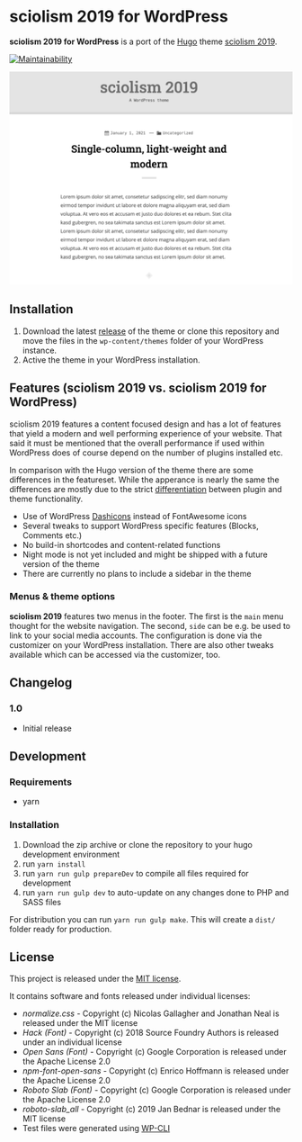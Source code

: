 # sciolism 2019 for WordPress
**sciolism 2019 for WordPress** is a port of the [Hugo](https://gohugo.io) theme [sciolism 2019](https://github.com/chemiker/sciolism-2019).

[![Maintainability](https://api.codeclimate.com/v1/badges/9724604a5bbdd5343a97/maintainability)](https://codeclimate.com/github/chemiker/sciolism-2019-for-wordpress/maintainability)

![sciolism 2019](https://github.com/chemiker/sciolism-2019-for-wordpress/raw/main/src/theme/screenshot.png)

## Installation
1. Download the latest [release](https://github.com/chemiker/sciolism-2019-for-wordpress/releases) of the theme or clone this repository and move the files in the `wp-content/themes` folder of your WordPress instance.
2. Active the theme in your WordPress installation.

## Features (sciolism 2019 vs. sciolism 2019 for WordPress)
sciolism 2019 features a content focused design and has a lot of features that yield a modern and well performing experience of your website. That said it must be mentioned that the overall performance if used within WordPress does of course depend on the number of plugins installed etc.

In comparison with the Hugo version of the theme there are some differences in the featureset. While the apperance is nearly the same the differences are mostly due to the strict [differentiation](https://make.wordpress.org/themes/handbook/review/required/#presentation-vs-functionality) between plugin and theme functionality. 

* Use of WordPress [Dashicons](https://developer.wordpress.org/resource/dashicons/#search) instead of FontAwesome icons
* Several tweaks to support WordPress specific features (Blocks, Comments etc.)
* No build-in shortcodes and content-related functions
* Night mode is not yet included and might be shipped with a future version of the theme
* There are currently no plans to include a sidebar in the theme

### Menus & theme options
**sciolism 2019** features two menus in the footer. The first is the `main` menu thought for the website navigation. The second, `side` can be e.g. be used to link to your social media accounts. The configuration is done via the customizer on your WordPress installation. There are also other tweaks available which can be accessed via the customizer, too.

## Changelog

### 1.0

* Initial release

## Development
### Requirements
* yarn

### Installation
1. Download the zip archive or clone the repository to your hugo development environment
2. run `yarn install`
3. run `yarn run gulp prepareDev` to compile all files required for development
4. run `yarn run gulp dev` to auto-update on any changes done to PHP and SASS files

For distribution you can run `yarn run gulp make`. This will create a `dist/` folder ready for production.

## License
This project is released under the [MIT license](LICENSE).

It contains software and fonts released under individual licenses:

* *normalize.css* - Copyright (c) Nicolas Gallagher and Jonathan Neal is released under the MIT license
* *Hack (Font)* - Copyright (c) 2018 Source Foundry Authors is released under an individual license
* *Open Sans (Font)* - Copyright (c) Google Corporation is released under the Apache License 2.0
* *npm-font-open-sans* - Copyright (c) Enrico Hoffmann is released under the Apache License 2.0
* *Roboto Slab (Font)* - Copyright (c) Google Corporation is released under the Apache License 2.0
* *roboto-slab_all* - Copyright (c) 2019 Jan Bednar is released under the MIT license
* Test files were generated using [WP-CLI](https://wp-cli.org/)
